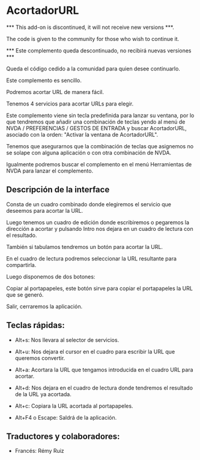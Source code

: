 # AcortadorURL
*** This add-on is discontinued, it will not receive new versions ***.

The code is given to the community for those who wish to continue it.

*** Este complemento queda descontinuado, no recibirá nuevas versiones ***

Queda el código cedido a la comunidad para quien desee continuarlo.


Este complemento es sencillo.

Podremos acortar URL de manera fácil.

Tenemos 4 servicios para acortar URLs para elegir.

Este complemento viene sin tecla predefinida para lanzar su ventana, por lo que tendremos que añadir una combinación de teclas yendo  al menú de NVDA / PREFERENCIAS / GESTOS DE ENTRADA y buscar AcortadorURL, asociado con la orden: "Activar la ventana de AcortadorURL".

Tenemos que asegurarnos que la combinación de teclas que asignemos no se solape con alguna aplicación o con otra combinación de NVDA.

Igualmente podremos buscar el complemento en el menú Herramientas de NVDA para lanzar el complemento.

## Descripción de la interface
Consta de un cuadro combinado donde elegiremos el servicio que deseemos para acortar la URL.

Luego tenemos un cuadro de edición donde escribiremos o pegaremos la dirección a acortar y pulsando Intro nos dejara en un cuadro de lectura con el resultado.

También si tabulamos tendremos un botón para acortar la URL.

En el cuadro de lectura podremos seleccionar la URL resultante para compartirla.

Luego disponemos de dos botones:

Copiar al portapapeles, este botón sirve para copiar el portapapeles la URL que se generó.

Salir, cerraremos la aplicación.

## Teclas rápidas:

* Alt+s: Nos llevara al selector de servicios.

* Alt+u: Nos dejara el cursor en el cuadro para escribir la URL que queremos convertir.

* Alt+a: Acortara la URL que tengamos introducida en el cuadro URL para acortar.

* Alt+d: Nos dejara en el cuadro de lectura donde tendremos el resultado de la URL ya acortada.

* Alt+c: Copiara la URL acortada al portapapeles.

* Alt+F4 o Escape: Saldrá de la aplicación.

## Traductores y colaboradores:

* Francés: Rémy Ruiz